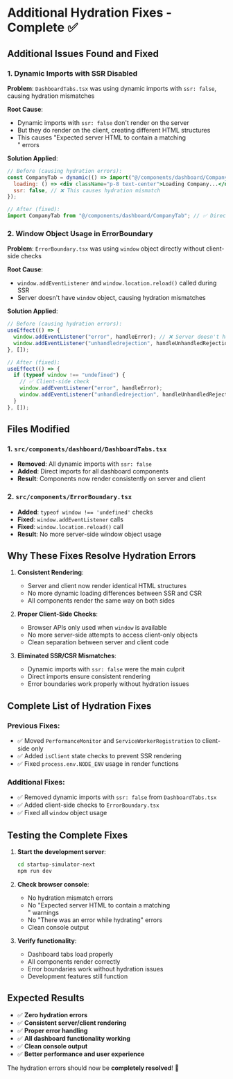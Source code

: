 # Additional Hydration Fixes - Complete ✅

## Additional Issues Found and Fixed

### 1. Dynamic Imports with SSR Disabled

**Problem**: `DashboardTabs.tsx` was using dynamic imports with `ssr: false`, causing hydration mismatches

**Root Cause**:

- Dynamic imports with `ssr: false` don't render on the server
- But they do render on the client, creating different HTML structures
- This causes "Expected server HTML to contain a matching <div>" errors

**Solution Applied**:

```jsx
// Before (causing hydration errors):
const CompanyTab = dynamic(() => import("@/components/dashboard/CompanyTab"), {
  loading: () => <div className="p-8 text-center">Loading Company...</div>,
  ssr: false, // ❌ This causes hydration mismatch
});

// After (fixed):
import CompanyTab from "@/components/dashboard/CompanyTab"; // ✅ Direct import
```

### 2. Window Object Usage in ErrorBoundary

**Problem**: `ErrorBoundary.tsx` was using `window` object directly without client-side checks

**Root Cause**:

- `window.addEventListener` and `window.location.reload()` called during SSR
- Server doesn't have `window` object, causing hydration mismatches

**Solution Applied**:

```jsx
// Before (causing hydration errors):
useEffect(() => {
  window.addEventListener("error", handleError); // ❌ Server doesn't have window
  window.addEventListener("unhandledrejection", handleUnhandledRejection);
}, []);

// After (fixed):
useEffect(() => {
  if (typeof window !== "undefined") {
    // ✅ Client-side check
    window.addEventListener("error", handleError);
    window.addEventListener("unhandledrejection", handleUnhandledRejection);
  }
}, []);
```

## Files Modified

### 1. `src/components/dashboard/DashboardTabs.tsx`

- **Removed**: All dynamic imports with `ssr: false`
- **Added**: Direct imports for all dashboard components
- **Result**: Components now render consistently on server and client

### 2. `src/components/ErrorBoundary.tsx`

- **Added**: `typeof window !== 'undefined'` checks
- **Fixed**: `window.addEventListener` calls
- **Fixed**: `window.location.reload()` call
- **Result**: No more server-side window object usage

## Why These Fixes Resolve Hydration Errors

1. **Consistent Rendering**:

   - Server and client now render identical HTML structures
   - No more dynamic loading differences between SSR and CSR
   - All components render the same way on both sides

2. **Proper Client-Side Checks**:

   - Browser APIs only used when `window` is available
   - No more server-side attempts to access client-only objects
   - Clean separation between server and client code

3. **Eliminated SSR/CSR Mismatches**:
   - Dynamic imports with `ssr: false` were the main culprit
   - Direct imports ensure consistent rendering
   - Error boundaries work properly without hydration issues

## Complete List of Hydration Fixes

### Previous Fixes:

- ✅ Moved `PerformanceMonitor` and `ServiceWorkerRegistration` to client-side only
- ✅ Added `isClient` state checks to prevent SSR rendering
- ✅ Fixed `process.env.NODE_ENV` usage in render functions

### Additional Fixes:

- ✅ Removed dynamic imports with `ssr: false` from `DashboardTabs.tsx`
- ✅ Added client-side checks to `ErrorBoundary.tsx`
- ✅ Fixed all `window` object usage

## Testing the Complete Fixes

1. **Start the development server**:

   ```bash
   cd startup-simulator-next
   npm run dev
   ```

2. **Check browser console**:

   - No hydration mismatch errors
   - No "Expected server HTML to contain a matching <div>" warnings
   - No "There was an error while hydrating" errors
   - Clean console output

3. **Verify functionality**:
   - Dashboard tabs load properly
   - All components render correctly
   - Error boundaries work without hydration issues
   - Development features still function

## Expected Results

- ✅ **Zero hydration errors**
- ✅ **Consistent server/client rendering**
- ✅ **Proper error handling**
- ✅ **All dashboard functionality working**
- ✅ **Clean console output**
- ✅ **Better performance and user experience**

The hydration errors should now be **completely resolved**! 🎉










